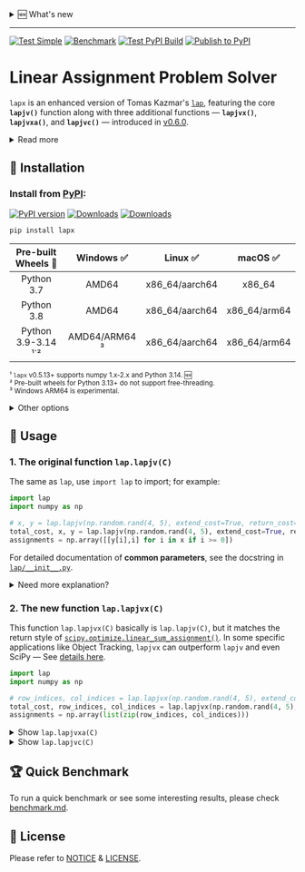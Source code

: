 <details><summary>🆕 What's new</summary><br>

- 2025/10/16: `lapx` [v0.6.0](https://github.com/rathaROG/lapx/releases/tag/v0.6.0) introduced **`lapjvx()`**, **`lapjvxa()`**, and **`lapjvc()`**.
- 2025/10/15: Added Python 3.14 support and [more](https://github.com/rathaROG/lapx/pull/15).
- 2024/12/01: The original [`lap`](https://github.com/gatagat/lap) and [`lapx`](https://github.com/rathaROG/lapx) have been merged.

</details>

---

[![Test Simple](https://github.com/rathaROG/lapx/actions/workflows/test_simple.yaml/badge.svg)](https://github.com/rathaROG/lapx/actions/workflows/test_simple.yaml)
[![Benchmark](https://github.com/rathaROG/lapx/actions/workflows/benchmark.yaml/badge.svg)](https://github.com/rathaROG/lapx/actions/workflows/benchmark.yaml)
[![Test PyPI Build](https://github.com/rathaROG/lapx/actions/workflows/prepublish.yaml/badge.svg)](https://github.com/rathaROG/lapx/actions/workflows/prepublish.yaml)
[![Publish to PyPI](https://github.com/rathaROG/lapx/actions/workflows/publish.yaml/badge.svg)](https://github.com/rathaROG/lapx/actions/workflows/publish.yaml)

# Linear Assignment Problem Solver

`lapx` is an enhanced version of Tomas Kazmar's [`lap`](https://github.com/gatagat/lap), featuring the core **`lapjv()`** function along with three additional functions — **`lapjvx()`**, **`lapjvxa()`**, and **`lapjvc()`** — introduced in [v0.6.0](https://github.com/rathaROG/lapx/releases/tag/v0.6.0).

<details><summary>Read more</summary><br>

Tomas Kazmar's [`lap`](https://github.com/gatagat/lap) is a [linear assignment problem](https://en.wikipedia.org/wiki/Assignment_problem) solver using Jonker-Volgenant algorithm for dense LAPJV ¹ or sparse LAPMOD ² matrices. Both algorithms are implemented from scratch based solely on the papers ¹˒² and the public domain Pascal implementation provided by A. Volgenant ³. The LAPMOD implementation seems to be faster than the LAPJV implementation for matrices with a side of more than ~5000 and with less than 50% finite coefficients.

<sup>¹ R. Jonker and A. Volgenant, "A Shortest Augmenting Path Algorithm for Dense and Sparse Linear Assignment Problems", Computing 38, 325-340 (1987) </sup><br>
<sup>² A. Volgenant, "Linear and Semi-Assignment Problems: A Core Oriented Approach", Computer Ops Res. 23, 917-932 (1996) </sup><br>
<sup>³ http://www.assignmentproblems.com/LAPJV.htm | [[archive.org](https://web.archive.org/web/20220221010749/http://www.assignmentproblems.com/LAPJV.htm)] </sup><br>

</details>

## 💽 Installation

### Install from [PyPI](https://pypi.org/project/lapx/):

[![PyPI version](https://badge.fury.io/py/lapx.svg)](https://badge.fury.io/py/lapx)
[![Downloads](https://static.pepy.tech/badge/lapx)](https://pepy.tech/project/lapx)
[![Downloads](https://static.pepy.tech/badge/lapx/month)](https://pepy.tech/project/lapx)

```
pip install lapx
```

| **Pre-built Wheels** 🛞 | **Windows** ✅ | **Linux** ✅ | **macOS** ✅ |
|:---:|:---:|:---:|:---:|
| Python 3.7 | AMD64 | x86_64/aarch64 | x86_64 |
| Python 3.8 | AMD64 | x86_64/aarch64 | x86_64/arm64 |
| Python 3.9-3.14 ¹`² | AMD64/ARM64 ³ | x86_64/aarch64 | x86_64/arm64 |

<sup>¹ `lapx` v0.5.13+ supports numpy 1.x-2.x and Python 3.14. 🆕 </sup><br>
<sup>² Pre-built wheels for Python 3.13+ do not support free-threading.</sup><br>
<sup>³ Windows ARM64 is experimental.</sup><br>


<details><summary>Other options</summary>

### Install from GitHub repo (Require C++ compiler):

```
pip install git+https://github.com/rathaROG/lapx.git
```

### Build and install (Require C++ compiler):

```
git clone https://github.com/rathaROG/lapx.git
cd lapx
pip install "setuptools>=67.8.0"
pip install wheel build
python -m build --wheel
cd dist
```

</details>

## 🧪 Usage

### 1. The original function ``lap.lapjv(C)``

The same as `lap`, use `import lap` to import; for example:

```python
import lap
import numpy as np

# x, y = lap.lapjv(np.random.rand(4, 5), extend_cost=True, return_cost=False)
total_cost, x, y = lap.lapjv(np.random.rand(4, 5), extend_cost=True, return_cost=True)
assignments = np.array([[y[i],i] for i in x if i >= 0])
```

For detailed documentation of **common parameters**, see the docstring in [`lap/__init__.py`](https://github.com/rathaROG/lapx/blob/main/lap/__init__.py).

<details><summary>Need more explanation?</summary>

The function `lapjv(C)` returns the assignment cost `cost` and two arrays `x` and `y`. If cost matrix `C` has shape NxM, then `x` is a size-N array specifying to which column each row is assigned, and `y` is a size-M array specifying to which row each column is assigned. For example, an output of `x = [1, 0]` indicates that row 0 is assigned to column 1 and row 1 is assigned to column 0. Similarly, an output of `x = [2, 1, 0]` indicates that row 0 is assigned to column 2, row 1 is assigned to column 1, and row 2 is assigned to column 0.

Note that this function *does not* return the assignment matrix (as done by scipy's [`linear_sum_assignment`](https://docs.scipy.org/doc/scipy/reference/generated/scipy.optimize.linear_sum_assignment.html) and lapsolver's [`solve dense`](https://github.com/cheind/py-lapsolver)). The assignment matrix can be constructed from `x` as follows:

```python
A = np.zeros((N, M))
for i in range(N):
    A[i, x[i]] = 1
```

Equivalently, we could construct the assignment matrix from `y`:

```python
A = np.zeros((N, M))
for j in range(M):
    A[y[j], j] = 1
```

Finally, note that the outputs are redundant: we can construct `x` from `y`, and vise versa:

```python
x = [np.where(y == i)[0][0] for i in range(N)]
y = [np.where(x == j)[0][0] for j in range(M)]
```

</details>

### 2. The new function ``lap.lapjvx(C)``

This function `lap.lapjvx(C)` basically is `lap.lapjv(C)`, but it matches the return style of [`scipy.optimize.linear_sum_assignment()`](https://docs.scipy.org/doc/scipy/reference/generated/scipy.optimize.linear_sum_assignment.html). In some specific applications like Object Tracking, `lapjvx` can outperform `lapjv` and even SciPy — See [details here](https://github.com/rathaROG/lapx/blob/main/benchmark.md#-object-tracking).

```python
import lap
import numpy as np

# row_indices, col_indices = lap.lapjvx(np.random.rand(4, 5), extend_cost=True, return_cost=False)
total_cost, row_indices, col_indices = lap.lapjvx(np.random.rand(4, 5), extend_cost=True, return_cost=True)
assignments = np.array(list(zip(row_indices, col_indices)))
```

<details><summary>Show <code>lap.lapjvxa(C)</code></summary>

### 3. The new function ``lap.lapjvxa(C)``

This function `lap.lapjvxa(C)` is essentially the same as `lap.lapjvx(C)`, but it returns assignments with shape `(K, 2)` directly — no additional or manual post-processing required. `lap.lapjvxa(C)` is designed for applications where the `cost_limit` parameter is not important.

```python
import lap
import numpy as np

# assignments = lap.lapjvxa(np.random.rand(4, 5), extend_cost=True, return_cost=False)
total_cost, assignments = lap.lapjvxa(np.random.rand(4, 5), extend_cost=True, return_cost=True)
```

</details>

<details><summary>Show <code>lap.lapjvc(C)</code></summary>

### 4. The new function ``lap.lapjvc(C)``

This function `lap.lapjvc(C)`, which is the classical implementation of Jonker-Volgenant — [py-lapsolver](https://github.com/cheind/py-lapsolver), is as fast as (if not faster than) other functions when `n=m` (the cost matrix is square), but it is much slower when `n≠m` (the cost matrix is not square). This function adopts the return style of `lap.lapjvx(C)` — the same as [`scipy.optimize.linear_sum_assignment()`](https://docs.scipy.org/doc/scipy/reference/generated/scipy.optimize.linear_sum_assignment.html).

```python
import lap
import numpy as np

# row_indices, col_indices = lap.lapjvc(np.random.rand(4, 5), return_cost=False)
total_cost, row_indices, col_indices = lap.lapjvc(np.random.rand(4, 5), return_cost=True)
assignments = np.array(list(zip(row_indices, col_indices)))
```

</details>

## 🏆 Quick Benchmark

To run a quick benchmark or see some interesting results, please check [benchmark.md](https://github.com/rathaROG/lapx/blob/main/benchmark.md).

## 📝 License

Please refer to [NOTICE](https://github.com/rathaROG/lapx/blob/main/NOTICE) & [LICENSE](https://github.com/rathaROG/lapx/blob/main/LICENSE).
